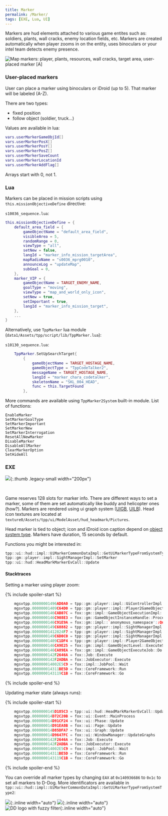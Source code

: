 ```yaml
---
title: Marker
permalink: /Marker/
tags: [EXE, Lua, UI]
---
```


Markers are hud elements attached to various game entites such as: soldiers, plants, wall cracks, enemy 
location fields, etc. Markers are created automatically when player zooms in on the 
entity, uses binoculars or your intel team detects enemy presence.

![Map markers: player, plants, resources, wall cracks, target area, user-placed marker [A]](/assets/marker/map.png)

### User-placed markers

User can place a marker using binoculars or iDroid (up to 5). That marker will be labeled (A-Z).

There are two types:
  - fixed position
  - follow object (soldier, truck...)

Values are available in lua:

```lua
vars.userMarkerGameObjId[]
vars.userMarkerPosX[]
vars.userMarkerPosY[]
vars.userMarkerPosZ[]
vars.userMarkerSaveCount
vars.userMarkerLocationId
vars.userMarkerAddFlag[]
```

Arrays start with 0, not 1.

### Lua

Markers can be placed in mission scripts using `this.missionObjectiveDefine` directive:

`s10036_sequence.lua`:

```lua
this.missionObjectiveDefine = {
	default_area_field = {
		gameObjectName = "default_area_field",
		visibleArea = 5,
		randomRange = 0,
		viewType = "all",
		setNew = false,
		langId = "marker_info_mission_targetArea",
		mapRadioName = "s0036_mprg0010",
		announceLog = "updateMap",
		subGoal = 0,
	},
	marker_VIP = {
		gameObjectName = TARGET_ENEMY_NAME,
		goalType = "moving",
		viewType = "map_and_world_only_icon",
		setNew = true,
		setImportant = true,
		langId = "marker_info_mission_target",
	},
    ...
}
```

Alternatively, use `TppMarker` lua module (`data1/Assets/tpp/script/lib/TppMarker.lua`):

`s10130_sequence.lua`:

```lua
    TppMarker.SetUpSearchTarget{
        {
            gameObjectName = TARGET_HOSTAGE_NAME,
            gameObjectType = "TppCodeTalker2",
            messageName = TARGET_HOSTAGE_NAME,
            langId = "marker_chara_codetalker",
            skeletonName = "SKL_004_HEAD",
            func = this.TargetFound
        },
```

More commands are available using `TppMarker2System` built-in module. List of functions:

```
EnableMarker
SetMarkerGoalType
SetMarkerImportant
SetMarkerNew
SetMarkerInterrogation
ResetAllNewMarker
DisableMarker
DisableAllMarker
ClearMarkerOption
SetHideAll
```

### EXE

![](/assets/marker/icons.png){:.thumb .legacy-small width="200px"}

&nbsp;

Game reserves 128 slots for marker info. There are different ways to set a marker, some of them are set automatically 
like buddy and helicopter ones (how?). Markers are rendered using ui graph system ([UIGB](/UIGB/), [UILB](/UILB/)).
Head icon textures are located at `texture0/Assets/tpp/ui/ModelAsset/hud_headmark/Pictures`.

Head marker is tied to object; icon and iDroid icon caption depend on [object system type](/GameObjectTypes/).
Markers have duration, 15 seconds by default.

Functions you might be interested in:

```c++
tpp::ui::hud::impl::UiMarkerCommonDataImpl::GetUiMarkerTypeFromSystemType2
tpp::gm::player::impl::SightManagerImpl::SetMarker
tpp::ui::hud::HeadMarkMarkerEvCall::Update
```

#### Stacktraces

Setting a marker using player zoom:

{% include spoiler-start %}

```c++
	mgsvtpp.00000001496AD0A0 = tpp::gm::player::impl::UiControllerImpl::RegisterMarker
	mgsvtpp.00000001409C64D0 = tpp::gm::player::impl::Player2GameObjectImpl::ProcessSignal
	mgsvtpp.0000000146CAB07C = fox::gm::impl::GameObjectExecutionImpl::ProcessSignal
	mgsvtpp.0000000146C908E3 = fox::gm::GameObjectInstanceHandle::ProcessSignal
	mgsvtpp.0000000146C91E9A = fox::gm::impl::`anonymous_namespace'::QuarkGameObjectSystemImpl::SendSignal
	mgsvtpp.0000000149C68882 = tpp::gm::player::impl::SightManagerImpl::SetMarker
	mgsvtpp.00000001412824F7 = tpp::gm::player::impl::SightManagerImpl::UpdateMarker
	mgsvtpp.0000000149C6D0C0 = tpp::gm::player::impl::SightManagerImpl::Update
	mgsvtpp.00000001409C1DF4 = tpp::gm::player::impl::Player2GameObjectImpl::ExecuteSerially
	mgsvtpp.0000000146CA9E25 = fox::gm::impl::GameObjectLevel::ExecuteSerially
	mgsvtpp.0000000146CA89EA = fox::gm::impl::GameObjectExecuteJob::Do
	mgsvtpp.0000000142F2646A = fox::Job::Execute
	mgsvtpp.0000000142F2ADBA = fox::JobExecutor::Execute
	mgsvtpp.000000014002E5C9 = fox::impl::JobPool::Wait
	mgsvtpp.000000014311BE5D = fox::CoreFramework::Run
	mgsvtpp.0000000143119C1B = fox::CoreFramework::Go
```

{% include spoiler-end %}

Updating marker state (always runs):

{% include spoiler-start %}

```c++
	mgsvtpp.0000000145D185C3 = tpp::ui::hud::HeadMarkMarkerEvCall::Update
	mgsvtpp.000000014D72C20B = fox::ui::Event::MainProcess
	mgsvtpp.000000014D91CF24 = fox::ui::Phase::Update
	mgsvtpp.000000014D91EA8B = fox::ui::Page::Update
	mgsvtpp.000000014D85DFA7 = fox::ui::Graph::Update
	mgsvtpp.000000014D9647FC = fox::ui::WindowManager::UpdateGraphs
	mgsvtpp.0000000142F2646A = fox::Job::Execute
	mgsvtpp.0000000142F2ADBA = fox::JobExecutor::Execute
	mgsvtpp.000000014002E5C9 = fox::impl::JobPool::Wait
	mgsvtpp.000000014311BE5D = fox::CoreFramework::Run
	mgsvtpp.0000000143119C1B = fox::CoreFramework::Go
```

{% include spoiler-end %}


You can override all marker types by changing `EAX` at `0x140936686` to `0x1c` to set all markers to D-Dog.
More identificators are available in `tpp::ui::hud::impl::UiMarkerCommonDataImpl::GetUiMarkerTypeFromSystemType2`:

![](/assets/marker/original.png){:.inline width="auto"} ![](/assets/marker/sahelan.png){:.inline width="auto"} ![DD logo with fuzzy filter](/assets/marker/dd_filter.png){:.inline width="auto"} 
